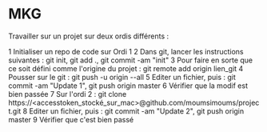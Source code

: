 # MKG

Travailler sur un projet sur deux ordis différents :

1 Initialiser un repo de code sur Ordi 1
2 Dans git, lancer les instructions suivantes : git init, git add ., git commit -am "init"
3 Pour faire en sorte que ce soit défini comme l'origine du projet : git remote add origin lien_git
4 Pousser sur le git : git push -u origin --all
5 Editer un fichier, puis : git commit -am "Update 1", git push origin master
6 Vérifier que la modif est bien passée
7 Sur l'ordi 2 : git clone https://<accesstoken_stocké_sur_mac>@github.com/moumsimoums/project.git
8 Editer un fichier, puis : git commit -am "Update 2", git push origin master
9 Vérifier que c'est bien passé
